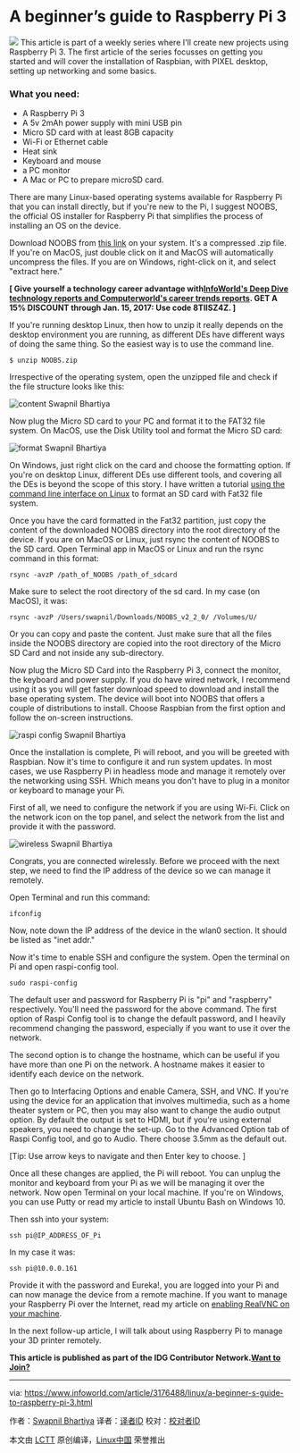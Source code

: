 A beginner’s guide to Raspberry Pi 3
======
![](https://images.techhive.com/images/article/2017/03/raspberry2-100711632-large.jpeg)
This article is part of a weekly series where I'll create new projects using Raspberry Pi 3. The first article of the series focusses on getting you started and will cover the installation of Raspbian, with PIXEL desktop, setting up networking and some basics.

###  What you need:

  * A Raspberry Pi 3
  * A 5v 2mAh power supply with mini USB pin
  * Micro SD card with at least 8GB capacity
  * Wi-Fi or Ethernet cable
  * Heat sink
  * Keyboard and mouse
  * a PC monitor
  * A Mac or PC to prepare microSD card.



There are many Linux-based operating systems available for Raspberry Pi that you can install directly, but if you're new to the Pi, I suggest NOOBS, the official OS installer for Raspberry Pi that simplifies the process of installing an OS on the device.

Download NOOBS from [this link][1] on your system. It's a compressed .zip file. If you're on MacOS, just double click on it and MacOS will automatically uncompress the files. If you are on Windows, right-click on it, and select "extract here."

 **[ Give yourself a technology career advantage with[InfoWorld's Deep Dive technology reports and Computerworld's career trends reports][2]. GET A 15% DISCOUNT through Jan. 15, 2017: Use code 8TIISZ4Z. ]**

If you're running desktop Linux, then how to unzip it really depends on the desktop environment you are running, as different DEs have different ways of doing the same thing. So the easiest way is to use the command line.

`$ unzip NOOBS.zip`

Irrespective of the operating system, open the unzipped file and check if the file structure looks like this:

![content][3] Swapnil Bhartiya

Now plug the Micro SD card to your PC and format it to the FAT32 file system. On MacOS, use the Disk Utility tool and format the Micro SD card:

![format][4] Swapnil Bhartiya

On Windows, just right click on the card and choose the formatting option. If you're on desktop Linux, different DEs use different tools, and covering all the DEs is beyond the scope of this story. I have written a tutorial [using the command line interface on Linux][5] to format an SD card with Fat32 file system.

Once you have the card formatted in the Fat32 partition, just copy the content of the downloaded NOOBS directory into the root directory of the device. If you are on MacOS or Linux, just rsync the content of NOOBS to the SD card. Open Terminal app in MacOS or Linux and run the rsync command in this format:

`rsync -avzP /path_of_NOOBS /path_of_sdcard`

Make sure to select the root directory of the sd card. In my case (on MacOS), it was:

`rsync -avzP /Users/swapnil/Downloads/NOOBS_v2_2_0/ /Volumes/U/`

Or you can copy and paste the content. Just make sure that all the files inside the NOOBS directory are copied into the root directory of the Micro SD Card and not inside any sub-directory.

Now plug the Micro SD Card into the Raspberry Pi 3, connect the monitor, the keyboard and power supply. If you do have wired network, I recommend using it as you will get faster download speed to download and install the base operating system. The device will boot into NOOBS that offers a couple of distributions to install. Choose Raspbian from the first option and follow the on-screen instructions.

![raspi config][6] Swapnil Bhartiya

Once the installation is complete, Pi will reboot, and you will be greeted with Raspbian. Now it's time to configure it and run system updates. In most cases, we use Raspberry Pi in headless mode and manage it remotely over the networking using SSH. Which means you don't have to plug in a monitor or keyboard to manage your Pi.

First of all, we need to configure the network if you are using Wi-Fi. Click on the network icon on the top panel, and select the network from the list and provide it with the password.

![wireless][7] Swapnil Bhartiya

Congrats, you are connected wirelessly. Before we proceed with the next step, we need to find the IP address of the device so we can manage it remotely.

Open Terminal and run this command:

`ifconfig`

Now, note down the IP address of the device in the wlan0 section. It should be listed as "inet addr."

Now it's time to enable SSH and configure the system. Open the terminal on Pi and open raspi-config tool.

`sudo raspi-config`

The default user and password for Raspberry Pi is "pi" and "raspberry" respectively. You'll need the password for the above command. The first option of Raspi Config tool is to change the default password, and I heavily recommend changing the password, especially if you want to use it over the network.

The second option is to change the hostname, which can be useful if you have more than one Pi on the network. A hostname makes it easier to identify each device on the network.

Then go to Interfacing Options and enable Camera, SSH, and VNC. If you're using the device for an application that involves multimedia, such as a home theater system or PC, then you may also want to change the audio output option. By default the output is set to HDMI, but if you're using external speakers, you need to change the set-up. Go to the Advanced Option tab of Raspi Config tool, and go to Audio. There choose 3.5mm as the default out.

[Tip: Use arrow keys to navigate and then Enter key to choose. ]

Once all these changes are applied, the Pi will reboot. You can unplug the monitor and keyboard from your Pi as we will be managing it over the network. Now open Terminal on your local machine. If you're on Windows, you can use Putty or read my article to install Ubuntu Bash on Windows 10.

Then ssh into your system:

`ssh pi@IP_ADDRESS_OF_Pi`

In my case it was:

`ssh pi@10.0.0.161`

Provide it with the password and Eureka!, you are logged into your Pi and can now manage the device from a remote machine. If you want to manage your Raspberry Pi over the Internet, read my article on [enabling RealVNC on your machine][8].

In the next follow-up article, I will talk about using Raspberry Pi to manage your 3D printer remotely.

**This article is published as part of the IDG Contributor Network.[Want to Join?][9]**

--------------------------------------------------------------------------------

via: https://www.infoworld.com/article/3176488/linux/a-beginner-s-guide-to-raspberry-pi-3.html

作者：[Swapnil Bhartiya][a]
译者：[译者ID](https://github.com/译者ID)
校对：[校对者ID](https://github.com/校对者ID)

本文由 [LCTT](https://github.com/LCTT/TranslateProject) 原创编译，[Linux中国](https://linux.cn/) 荣誉推出

[a]:https://www.infoworld.com/author/Swapnil-Bhartiya/
[1]:https://www.raspberrypi.org/downloads/noobs/
[2]:http://idgenterprise.selz.com
[3]:https://images.techhive.com/images/article/2017/03/content-100711633-large.jpg
[4]:https://images.techhive.com/images/article/2017/03/format-100711635-large.jpg
[5]:http://www.cio.com/article/3176034/linux/how-to-format-an-sd-card-in-linux.html
[6]:https://images.techhive.com/images/article/2017/03/raspi-config-100711634-large.jpg
[7]:https://images.techhive.com/images/article/2017/03/wireless-100711636-large.jpeg
[8]:http://www.infoworld.com/article/3171682/internet-of-things/how-to-access-your-raspberry-pi-remotely-over-the-internet.html
[9]:https://www.infoworld.com/contributor-network/signup.html

